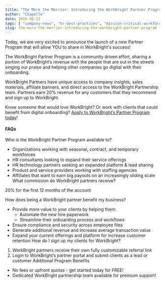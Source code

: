 ```yaml
---
title: "The More the Merrier: Introducing the WorkBright Partner Program"
author: "Chapelle"
date: 2016-06-22
tags: [ "company-news", "hr-best-practices", "mission-critical-workforce", "partner", "partner-program", "workbright" ]
slug: the-more-the-merrier-introducing-the-workbright-partner-program
---
```

Today, we are very excited to announce the launch of a new Partner Program that will allow YOU to share in WorkBright's success!   
  
The WorkBright Partner Program is a community driven effort, sharing a portion of WorkBright’s revenue with the people that are out in the streets singing our praise and helping other companies go digital with their onboarding.   
  
WorkBright Partners have unique access to company insights, sales materials, affiliate banners, and direct access to the WorkBright Partnership team. Partners earn 20% revenue for any customers that they recommend and sign up to WorkBright.  
  
Know someone that would love WorkBright? Or work with clients that could benefit from digital onboarding? [Apply to WorkBright’s Partner Program today](https://workbright.growsumo.com)!
#### **FAQs**
Who is the WorkBright Partner Program available to?
- Organizations working with seasonal, contract, and temporary workforces
- HR consultants looking to expand their service offerings
- HR technology partners seeking an expanded platform & lead sharing
- Product and service providers working with staffing agencies
- Affiliates that want to earn big payouts on an increasingly sliding scale
What commission do WorkBright partners receive?

20% for the first 12 months of the account

How does being a WorkBright partner benefit my business?
- Provide more value to your clients by helping them:
  - Automate the new hire paperwork
  - Streamline their onboarding process and workflows
- Ensure compliance and security across employee files
- Generate additional revenue and increase average transaction value
- Expand your current offerings and platform for increase customer retention
How do I sign up my clients for WorkBright?
1. WorkBright partners receive their own fully customizable referral link
2. Login to WorkBright’s partner portal and submit clients as a lead or customer
Additional Program Benefits
- No fees or upfront quotas - get started today for FREE!
- Dedicated WorkBright partnership team available for premium support!
  
  


  
  


  
  



